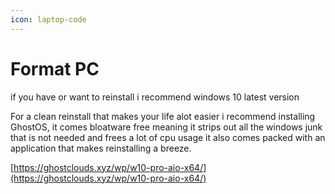 ```yaml
---
icon: laptop-code
---
```


# Format PC

if you have or want to reinstall i recommend windows 10 latest version

For a clean reinstall that makes your life alot easier i recommend installing GhostOS, it comes bloatware free meaning it strips out all the windows junk that is not needed and frees a lot of cpu usage it also comes packed with an application that makes reinstalling a breeze.

[https://ghostclouds.xyz/wp/w10-pro-aio-x64/](https://ghostclouds.xyz/wp/w10-pro-aio-x64/)
